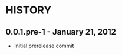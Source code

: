 HISTORY
=======

0.0.1.pre-1 - January 21, 2012
-------------------------
* Initial prerelease commit